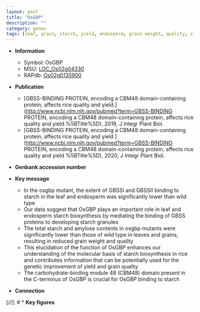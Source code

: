 ```yaml
---
layout: post
title: "OsGBP"
description: ""
category: genes
tags: [leaf, grain, starch, yield, endosperm, grain weight, quality, starch biosynthesis, grain quality]
---
```


* **Information**  
    + Symbol: OsGBP  
    + MSU: [LOC_Os02g04330](http://rice.uga.edu/cgi-bin/ORF_infopage.cgi?orf=LOC_Os02g04330)  
    + RAPdb: [Os02g0135900](https://rapdb.dna.affrc.go.jp/locus/?name=Os02g0135900)  

* **Publication**  
    + [GBSS-BINDING PROTEIN, encoding a CBM48 domain-containing protein, affects rice quality and yield.](http://www.ncbi.nlm.nih.gov/pubmed?term=GBSS-BINDING PROTEIN, encoding a CBM48 domain-containing protein, affects rice quality and yield.%5BTitle%5D), 2019, J Integr Plant Biol.
    + [GBSS-BINDING PROTEIN, encoding a CBM48 domain-containing protein, affects rice quality and yield ](http://www.ncbi.nlm.nih.gov/pubmed?term=GBSS-BINDING PROTEIN, encoding a CBM48 domain-containing protein, affects rice quality and yield %5BTitle%5D), 2020, J Integr Plant Biol.

* **Genbank accession number**  

* **Key message**  
    + In the osgbp mutant, the extent of GBSSI and GBSSII binding to starch in the leaf and endosperm was significantly lower than wild type
    + Our data suggest that OsGBP plays an important role in leaf and endosperm starch biosynthesis by mediating the binding of GBSS proteins to developing starch granules
    + The total starch and amylose contents in osgbp mutants were significantly lower than those of wild type in leaves and grains, resulting in reduced grain weight and quality
    + This elucidation of the function of OsGBP enhances our understanding of the molecular basis of starch biosynthesis in rice and contributes information that can be potentially used for the genetic improvement of yield and grain quality
    + The carbohydrate-binding module 48 (CBM48) domain present in the C-terminus of OsGBP is crucial for OsGBP binding to starch

* **Connection**  

[//]: # * **Key figures**  


